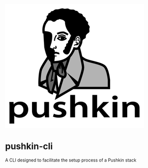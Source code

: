 <img src="./images/pushkin_bw_w_text.png" height="400" width="450">

# pushkin-cli

A CLI designed to facilitate the setup process of a Pushkin stack
